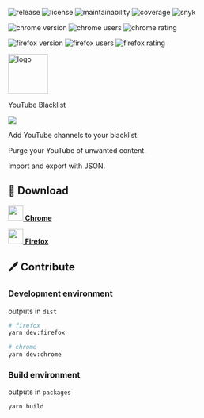 ![release](https://img.shields.io/github/v/release/bamdadsabbagh/youtube-blacklist--extension)
![license](https://img.shields.io/github/license/bamdadsabbagh/youtube-blacklist--extension)
![maintainability](https://img.shields.io/codeclimate/maintainability/bamdadsabbagh/youtube-blacklist--extension)
![coverage](https://img.shields.io/codeclimate/coverage/bamdadsabbagh/youtube-blacklist--extension)
![snyk](https://img.shields.io/snyk/vulnerabilities/github/bamdadsabbagh/youtube-blacklist--extension)

![chrome version](https://img.shields.io/chrome-web-store/v/okkcgfnnaecenbnggbmdmfhpkibmpilp?label=chrome)
![chrome users](https://img.shields.io/chrome-web-store/users/okkcgfnnaecenbnggbmdmfhpkibmpilp)
![chrome rating](https://img.shields.io/chrome-web-store/stars/okkcgfnnaecenbnggbmdmfhpkibmpilp)

![firefox version](https://img.shields.io/amo/v/youtube-blacklist?label=firefox)
![firefox users](https://img.shields.io/amo/users/youtube-blacklist)
![firefox rating](https://img.shields.io/amo/stars/youtube-blacklist?label=rating)

<img alt="logo" width="80px" src="https://raw.githubusercontent.com/bamdadsabbagh/youtube-blacklist--extension/master/assets/icons/youtube-blacklist-icon.svg">

YouTube Blacklist

![](https://raw.githubusercontent.com/bamdadsabbagh/youtube-blacklist--extension/master/assets/screenshots/screenshot-01.png)

Add YouTube channels to your blacklist.

Purge your YouTube of unwanted content.

Import and export with JSON.

## 🚀 Download

[<img height=30 src="https://icons.iconarchive.com/icons/cornmanthe3rd/plex/256/Internet-chrome-icon.png"> **Chrome**](https://chrome.google.com/webstore/detail/youtube-blacklist/okkcgfnnaecenbnggbmdmfhpkibmpilp)

[<img height=30 src="https://icons.iconarchive.com/icons/cornmanthe3rd/plex/256/Internet-firefox-icon.png"> **Firefox**](https://addons.mozilla.org/firefox/addon/youtube-blacklist/)

## 🖊 Contribute

### Development environment

outputs in `dist`

```bash
# firefox
yarn dev:firefox

# chrome
yarn dev:chrome
```

### Build environment

outputs in `packages`

```bash
yarn build
```
